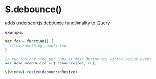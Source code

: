 # $.debounce()

adds [underscorejs debounce](http://underscorejs.org/#debounce) functionality to jQuery

example:

```javascript
var foo = function() {
  // do something compliated
}

// run foo one time per 60ms at most during the window.resize event
var debouncedResize = $.debounce(foo, 60);

$(window).resize(debouncedResize);
```
